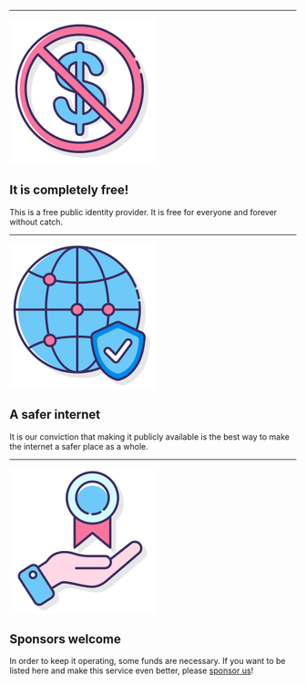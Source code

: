 <link rel="stylesheet" href="index.css">

---

<img class="big-icon" src="img/pricing/no-deposit.svg" />

It is completely free!
----------------------

This is a free public identity provider. It is free for everyone and forever without catch.


---


<img class="big-icon" src="img/pricing/global-secure-shield.svg" />

A safer internet
----------------

It is our conviction that making it publicly available is the best way to make the internet a safer place as a whole. 


---


<img class="big-icon" src="img/pricing/branding-services.svg" />

Sponsors welcome
----------------

In order to keep it operating, some funds are necessary. If you want to be listed here and make this service even better, please [sponsor us](https://github.com/sponsors/passwordless-id)!

